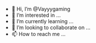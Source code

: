 - 👋 Hi, I’m @Vayyygaming
- 👀 I’m interested in ...
- 🌱 I’m currently learning ...
- 💞️ I’m looking to collaborate on ...
- 📫 How to reach me ...

<!---
Vayyygaming/Vayyygaming is a ✨ special ✨ repository because its `README.md` (this file) appears on your GitHub profile.
You can click the Preview link to take a look at your changes.
--->
